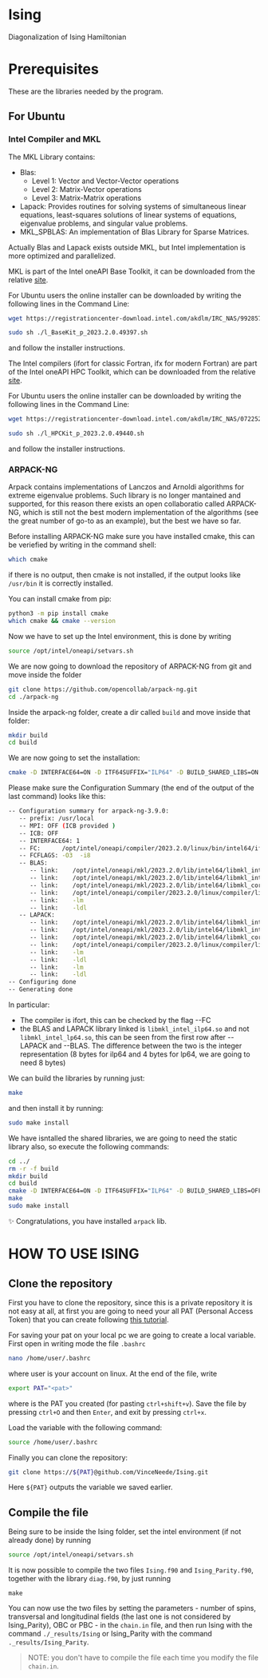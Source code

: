# Ising #
Diagonalization of Ising Hamiltonian

# Prerequisites #
These are the libraries needed by the program.
## For Ubuntu ##
### Intel Compiler and MKL ###
  The MKL Library contains:

* Blas:
    * Level 1: Vector and Vector-Vector operations
    * Level 2: Matrix-Vector operations
    * Level 3: Matrix-Matrix operations
* Lapack: Provides routines for solving systems of simultaneous linear equations, least-squares solutions of linear systems of equations, eigenvalue problems, and singular value problems.
* MKL_SPBLAS: An implementation of Blas Library for Sparse Matrices.

Actually Blas and Lapack exists outside MKL, but Intel implementation is more optimized and parallelized.

MKL is part of the Intel oneAPI Base Toolkit, it can be downloaded from the relative [site](https://www.intel.com/content/www/us/en/developer/tools/oneapi/base-toolkit-download.html).

For Ubuntu users the online installer can be downloaded by writing the following lines in the Command Line:

```bash
wget https://registrationcenter-download.intel.com/akdlm/IRC_NAS/992857b9-624c-45de-9701-f6445d845359/l_BaseKit_p_2023.2.0.49397.sh

sudo sh ./l_BaseKit_p_2023.2.0.49397.sh
```
and follow the installer instructions.

The Intel compilers (ifort for classic Fortran, ifx for modern Fortran) are part of the Intel oneAPI HPC Toolkit, which can be downloaded from the relative [site](https://www.intel.com/content/www/us/en/developer/tools/oneapi/hpc-toolkit-download.html).

For Ubuntu users the online installer can be downloaded by writing the following lines in the Command Line:

```bash
wget https://registrationcenter-download.intel.com/akdlm/IRC_NAS/0722521a-34b5-4c41-af3f-d5d14e88248d/l_HPCKit_p_2023.2.0.49440.sh

sudo sh ./l_HPCKit_p_2023.2.0.49440.sh
```
and follow the installer instructions.

### ARPACK-NG ###
Arpack contains implementations of Lanczos and Arnoldi algorithms for extreme eigenvalue problems. Such library is no longer mantained and supported, for this reason there exists an open collaboratio called ARPACK-NG, which is still not the
best modern implementation of the algorithms (see the great number of go-to as an example), but the best we have so far. 

Before installing ARPACK-NG make sure you have installed cmake, this can be veriefied by writing in the command shell:
```bash
which cmake
```
if there is no output, then cmake is not installed, if the output looks like `/usr/bin` it is correctly installed. 

You can install cmake from pip:

```bash
python3 -m pip install cmake
which cmake && cmake --version
```

Now we have to set up the Intel environment, this is done by writing
```bash
source /opt/intel/oneapi/setvars.sh
```

We are now going to download the repository of ARPACK-NG from git and move inside the folder

```bash
git clone https://github.com/opencollab/arpack-ng.git
cd ./arpack-ng
```

Inside the arpack-ng folder, create a dir called `build` and move inside that folder:
```bash
mkdir build
cd build
```

We are now going to set the installation:

```bash
cmake -D INTERFACE64=ON -D ITF64SUFFIX="ILP64" -D BUILD_SHARED_LIBS=ON -D BLA_VENDOR=Intel10_64ilp ..
```

Please make sure the Configuration Summary (the end of the output of the last command) looks like this:
```bash
-- Configuration summary for arpack-ng-3.9.0:
   -- prefix: /usr/local
   -- MPI: OFF (ICB provided )
   -- ICB: OFF
   -- INTERFACE64: 1
   -- FC:      /opt/intel/oneapi/compiler/2023.2.0/linux/bin/intel64/ifort
   -- FCFLAGS: -O3  -i8
   -- BLAS:
      -- link:    /opt/intel/oneapi/mkl/2023.2.0/lib/intel64/libmkl_intel_ilp64.so
      -- link:    /opt/intel/oneapi/mkl/2023.2.0/lib/intel64/libmkl_intel_thread.so
      -- link:    /opt/intel/oneapi/mkl/2023.2.0/lib/intel64/libmkl_core.so
      -- link:    /opt/intel/oneapi/compiler/2023.2.0/linux/compiler/lib/intel64_lin/libiomp5.so
      -- link:    -lm
      -- link:    -ldl
   -- LAPACK:
      -- link:    /opt/intel/oneapi/mkl/2023.2.0/lib/intel64/libmkl_intel_ilp64.so
      -- link:    /opt/intel/oneapi/mkl/2023.2.0/lib/intel64/libmkl_intel_thread.so
      -- link:    /opt/intel/oneapi/mkl/2023.2.0/lib/intel64/libmkl_core.so
      -- link:    /opt/intel/oneapi/compiler/2023.2.0/linux/compiler/lib/intel64_lin/libiomp5.so
      -- link:    -lm
      -- link:    -ldl
      -- link:    -lm
      -- link:    -ldl
-- Configuring done
-- Generating done

```
In particular:
  * The compiler is ifort, this can be checked by the flag --FC
  * the BLAS and LAPACK library linked is `libmkl_intel_ilp64.so` and not `libmkl_intel_lp64.so`, this can be seen from the first row after --LAPACK and --BLAS. The difference between the two is the integer representation (8 bytes for ilp64 and
    4 bytes for lp64, we are going to need 8 bytes)

We can build the libraries by running just: 
```bash
make
```
and then install it by running:
```bash
sudo make install
```

We have isntalled the shared libraries, we are going to need the static library also, so execute the following commands:
```bash
cd ../
rm -r -f build
mkdir build
cd build
cmake -D INTERFACE64=ON -D ITF64SUFFIX="ILP64" -D BUILD_SHARED_LIBS=OFF -D BLA_VENDOR=Intel10_64ilp ..
make
sudo make install
```
✨ Congratulations, you have installed `arpack` lib.

# HOW TO USE ISING #
## Clone the repository ##
First you have to clone the repository, since this is a private repository it is not easy at all, at first you are going to need your all PAT (Personal Access Token) that you can create
following [this tutorial](https://nira.com/how-to-clone-a-private-repository-in-github/).

For saving your pat on your local pc we are going to create a local variable. First open in writing mode the file `.bashrc`
```bash
nano /home/user/.bashrc
```
where user is your account on linux. At the end of the file, write
```bash
export PAT="<pat>"
```
where <pat> is the PAT you created (for pasting `ctrl+shift+v`). Save the file by pressing `ctrl+O` and then `Enter`, and exit by pressing `ctrl+x`.

Load the variable with the following command:
```bash
source /home/user/.bashrc
```
Finally you can clone the repository:
```bash
git clone https://${PAT}@github.com/VinceNeede/Ising.git
```
Here `${PAT}` outputs the variable we saved earlier.

## Compile the file ##
Being sure to be inside the Ising folder, set the intel environment (if not already done) by running 
```bash
source /opt/intel/oneapi/setvars.sh
```
It is now possible to compile the two files `Ising.f90` and `Ising_Parity.f90`, together with the library `diag.f90`, by just running
```
make
```
You can now use the two files by setting the parameters - number of spins, transversal and longitudinal fields (the last one is not considered by Ising_Parity), OBC or PBC - in the `chain.in` file, and then run Ising with the command `./_results/Ising` or Ising_Parity with the command `._results/Ising_Parity`.
> NOTE: you don't have to compile the file each time you modify the file `chain.in`.
